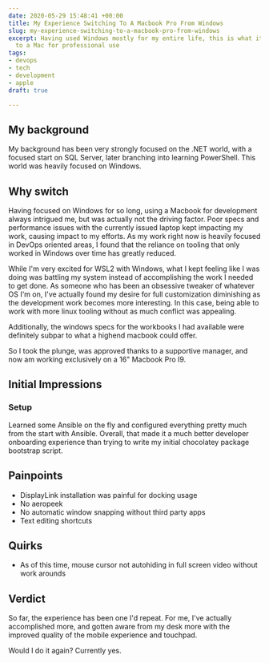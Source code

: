 ```yaml
---
date: 2020-05-29 15:48:41 +00:00
title: My Experience Switching To A Macbook Pro From Windows
slug: my-experience-switching-to-a-macbook-pro-from-windows
excerpt: Having used Windows mostly for my entire life, this is what it was like switching
  to a Mac for professional use
tags:
- devops
- tech
- development
- apple
draft: true

---
```

## My background

My background has been very strongly focused on the .NET world, with a focused start on SQL Server, later branching into learning PowerShell. 
This world was heavily focused on Windows.

## Why switch

Having focused on Windows for so long, using a Macbook for development always intrigued me, but was actually not the driving factor.
Poor specs and performance issues with the currently issued laptop kept impacting my work, causing impact to my efforts.
As my work right now is heavily focused in DevOps oriented areas, I found that the reliance on tooling that only worked in Windows over time has greatly reduced.

While I'm very excited for WSL2 with Windows, what I kept feeling like I was doing was battling my system instead of accomplishing the work I needed to get done. 
As someone who has been an obsessive tweaker of whatever OS I'm on, I've actually found my desire for full customization diminishing as the development work becomes more interesting. 
In this case, being able to work with more linux tooling without as much conflict was appealing.

Additionally, the windows specs for the workbooks I had available were definitely subpar to what a highend macbook could offer. 

So I took the plunge, was approved thanks to a supportive manager, and now am working exclusively on a 16" Macbook Pro I9.

## Initial Impressions

### Setup

Learned some Ansible on the fly and configured everything pretty much from the start with Ansible.
Overall, that made it a much better developer onboarding experience than trying to write my initial chocolatey package bootstrap script.

## Painpoints

- DisplayLink installation was painful for docking usage
- No aeropeek
- No automatic window snapping without third party apps
- Text editing shortcuts

## Quirks

- As of this time, mouse cursor not autohiding in full screen video without work arounds


## Verdict

So far, the experience has been one I'd repeat. 
For me, I've actually accomplished more, and gotten aware from my desk more with the improved quality of the mobile experience and touchpad.

Would I do it again? 
Currently yes.